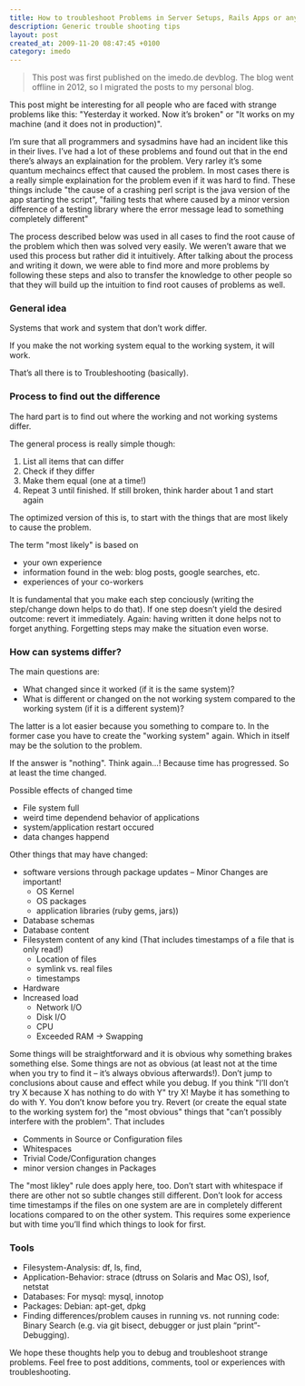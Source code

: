 ```yaml
---
title: How to troubleshoot Problems in Server Setups, Rails Apps or any other Config or Code Problem
description: Generic trouble shooting tips 
layout: post
created_at: 2009-11-20 08:47:45 +0100
category: imedo
---
```

> This post was first published on the imedo.de devblog. The blog went offline in 2012, so I migrated the posts to my personal blog.


<p>This post might be interesting for all people who are faced with strange problems like this: "Yesterday it worked. Now it’s broken" or "It works on my machine (and it does not in production)".</p>

<p>I’m sure that all programmers and sysadmins have had an incident like this in their lives. I’ve had a lot of these problems and found out that in the end there’s always an explaination for the problem. Very rarley it’s some quantum mechaincs effect that caused the problem. In most cases there is a really simple explaination for the problem even if it was hard to find. These things include "the cause of a crashing perl script is the java version of the app starting the script", "failing tests that where caused by a minor version difference of a testing library where the error message lead to something completely different"</p>

<p>The process described below was used in all cases to find the root cause of the problem which then was solved very easily. We weren’t aware that we used this process but rather did it intuitively. After talking about the process and writing it down, we were able to find more and more problems by following these steps and also to transfer the knowledge to other people so that they will build up the intuition to find root causes of problems as well.</p>

<h3>General idea</h3>
<p>Systems that work and system that don’t work differ.</p>
<p>If you make the not working system equal to the working system, it will work.</p>
<p>That’s all there is to Troubleshooting (basically).</p>
<h3>Process to find out the difference</h3>
<p>The hard part is to find out where the working and not working systems differ.</p>
<p>The general process is really simple though:</p>
<ol>
<li>List all items that can differ</li>
<li>Check if they differ</li>
<li>Make them equal (one at a time!)</li>
<li> Repeat 3 until finished. If still broken, think harder about 1 and start again</li>
</ol>
<p>The optimized version of this is, to start with the things that are most likely to cause the problem.</p>
<p>The term "most likely" is based on</p>
<ul>
<li>your own experience</li>
<li>information found in the web: blog posts, google searches, etc.</li>
<li>experiences of your co-workers</li>
</ul>
<p>It is fundamental that you make each step conciously (writing the step/change down helps to do that). If one step doesn’t yield the desired outcome: revert it immediately. Again: having written it done helps not to forget anything. Forgetting steps may make the situation even worse.</p>

<h3>How can systems differ?</h3>
<p>The main questions are:</p>
<ul>
<li>What changed since it worked (if it is the same system)?</li>
<li>What is different or changed on the not working system compared to the working system (if it is a different system)?</li>
</ul>
<p>The latter is a lot easier because you something to compare to. In the former case you have to create the "working system" again. Which in itself may be the solution to the problem.</p>
<p>If the answer is "nothing". Think again…! Because time has progressed. So at least the time changed.</p>
<p>Possible effects of changed time</p>
<ul>
<li> File system full</li>
<li>weird time dependend behavior of applications</li>
<li>system/application restart occured</li>
<li>data changes happend</li>
</ul>
<p>Other things that may have changed:</p>
<ul>
<li>software versions through package updates – Minor Changes are important!
<ul>
<li>OS Kernel</li>
<li>OS packages</li>
<li>application libraries (ruby gems, jars))</li>
</ul>
</li>
<li>Database schemas</li>
<li>Database content</li>
<li> Filesystem content of any kind (That includes timestamps of a file that is only read!)
<ul>
<li>Location of files</li>
<li>symlink vs. real files</li>
<li>timestamps</li>
</ul>
</li>
<li> Hardware</li>
<li> Increased load
<ul>
<li>Network I/O</li>
<li>Disk I/O</li>
<li>CPU</li>
<li>Exceeded RAM -&gt; Swapping</li>
</ul>
</li>
</ul>

<p>Some things will be straightforward and it is obvious why something brakes something else. Some things are not as obvious (at least not at the time when you try to find it – it’s always obvious afterwards!). Don’t jump to conclusions about cause and effect while you debug. If you think "I’ll don’t try X because X has nothing to do with Y" try X! Maybe it has something to do with Y. You don’t know before you try. Revert (or create the equal state to the working system for) the "most obvious" things that "can’t possibly interfere with the problem". That includes</p>
<ul>
<li>Comments in Source or Configuration files</li>
<li>Whitespaces</li>
<li>Trivial Code/Configuration changes</li>
<li>minor version changes in Packages</li>
</ul>
<p>The "most likley" rule does apply here, too. Don’t start with whitespace if there are other not so subtle changes still different. Don’t look for access time timestamps if the files on one system are are in completely different locations compared to on the other system. This requires some experience but with time you’ll find which things to look for first.</p>

<h3>Tools</h3>
<ul>
<li> Filesystem-Analysis: df, ls, find,</li>
<li> Application-Behavior: strace (dtruss on Solaris and Mac OS), lsof, netstat</li>
<li> Databases: For mysql: mysql, innotop</li>
<li> Packages: Debian: apt-get, dpkg</li>
<li> Finding differences/problem causes in running vs. not running code: Binary Search (e.g. via git bisect, debugger or just plain “print”-Debugging).</li>
</ul>

<p>We hope these thoughts help you to debug and troubleshoot strange problems. Feel free to post additions, comments, tool or experiences with troubleshooting.</p>
